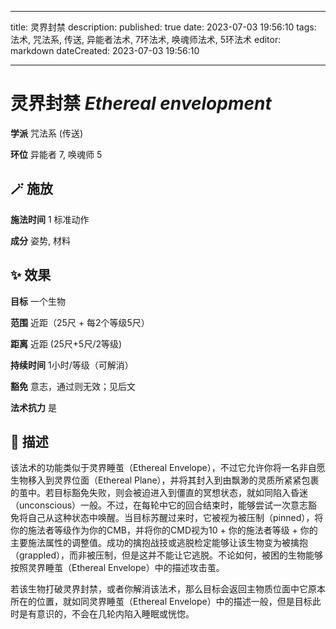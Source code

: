 
---
title: 灵界封禁
description: 
published: true
date: 2023-07-03 19:56:10
tags: 法术, 咒法系, 传送, 异能者法术, 7环法术, 唤魂师法术, 5环法术
editor: markdown
dateCreated: 2023-07-03 19:56:10

---

# **灵界封禁** *Ethereal envelopment*

**学派** 咒法系 (传送) 

**环位** 异能者 7, 唤魂师 5

## 🪄 施放

**施法时间** 1 标准动作

**成分** 姿势, 材料

## ✨ 效果 

**目标** 一个生物 

**范围** 近距（25尺 + 每2个等级5尺）

**距离** 近距 (25尺+5尺/2等级)  

**持续时间** 1小时/等级（可解消） 

**豁免** 意志，通过则无效；见后文

**法术抗力** 是

## 📖 描述

该法术的功能类似于灵界睡茧（Ethereal Envelope），不过它允许你将一名非自愿生物移入到灵界位面（Ethereal Plane），并将其封入到由飘渺的灵质所紧紧包裹的茧中。若目标豁免失败，则会被迫进入到僵直的冥想状态，就如同陷入昏迷（unconscious）一般。不过，在每轮中它的回合结束时，能够尝试一次意志豁免将自己从这种状态中唤醒。当目标苏醒过来时，它被视为被压制（pinned），将你的施法者等级作为你的CMB，并将你的CMD视为10 + 你的施法者等级 + 你的主要施法属性的调整值。成功的擒抱战技或逃脱检定能够让该生物变为被擒抱（grappled），而非被压制，但是这并不能让它逃脱。不论如何，被困的生物能够按照灵界睡茧（Ethereal Envelope）中的描述攻击茧。

若该生物打破灵界封禁，或者你解消该法术，那么目标会返回主物质位面中它原本所在的位置，就如同灵界睡茧（Ethereal Envelope）中的描述一般，但是目标此时是有意识的，不会在几轮内陷入睡眠或恍惚。
    